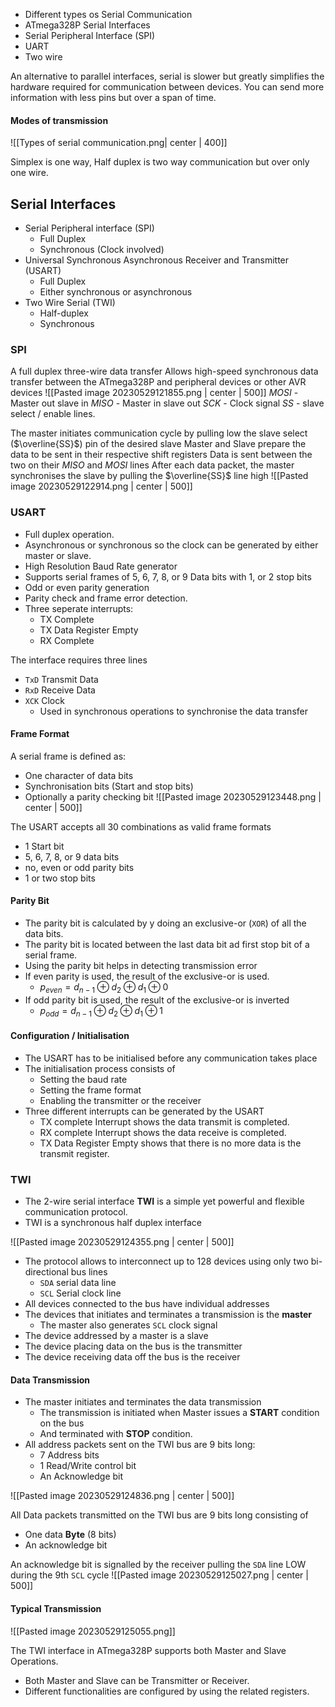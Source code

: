 - Different types os Serial Communication
- ATmega328P Serial Interfaces
- Serial Peripheral Interface (SPI)
- UART
- Two wire

An alternative to parallel interfaces, serial is slower but greatly simplifies the hardware required for communication between devices. You can send more information with less pins but over a span of time. 

#### Modes of transmission
![[Types of serial communication.png| center | 400]]

Simplex is one way, Half duplex is two way communication but over only one wire. 

## Serial Interfaces
- Serial Peripheral interface (SPI)
	- Full Duplex
	- Synchronous (Clock involved)
- Universal Synchronous Asynchronous Receiver and Transmitter (USART)
	- Full Duplex
	- Either synchronous or asynchronous
- Two Wire Serial (TWI)
	- Half-duplex 
	- Synchronous

### SPI
A full duplex three-wire data transfer
Allows high-speed synchronous data transfer between the ATmega328P and peripheral devices or other AVR devices
![[Pasted image 20230529121855.png | center | 500]]
$MOSI$ - Master out slave in
$MISO$ - Master in slave out
$SCK$ - Clock signal
$SS$  - slave select / enable lines. 

The master initiates communication cycle by pulling low the slave select ($\overline{SS}$) pin of the desired slave
Master and Slave prepare the data to be sent in their respective shift registers
Data is sent between the two on their $MISO$  and $MOSI$ lines
After each data packet, the master synchronises the slave by pulling the $\overline{SS}$ line high
![[Pasted image 20230529122914.png | center | 500]]

### USART
- Full duplex operation. 
- Asynchronous or synchronous so the clock can be generated by either master or slave. 
- High Resolution Baud Rate generator
- Supports serial frames of 5, 6, 7, 8, or 9 Data bits with 1, or 2 stop bits
- Odd or even parity generation
- Parity check and frame error detection. 
- Three seperate interrupts:
	- TX Complete
	- TX Data Register Empty
	- RX Complete

The interface requires three lines
- `TxD` Transmit Data
- `RxD` Receive Data
- `XCK` Clock
	- Used in synchronous operations to synchronise the data transfer

#### Frame Format
A serial frame is defined as:
- One character of data bits
- Synchronisation bits (Start and stop bits)
- Optionally a parity checking bit
![[Pasted image 20230529123448.png | center | 500]]

The USART accepts all 30 combinations as valid frame formats
- 1 Start bit
- 5, 6, 7, 8, or 9 data bits
- no, even or odd parity bits
- 1 or two stop bits

#### Parity Bit
- The parity bit is calculated by y doing an exclusive-or (`XOR`) of all the data bits.
- The parity bit is located between the last data bit ad first stop bit of a serial frame. 
- Using the parity bit helps in detecting transmission error
- If even parity is used, the result of the exclusive-or is used. 
	- $p_{even} = d_{n-1}\oplus d_{2} \oplus d_{1} \oplus 0$
- If odd parity bit is used, the result of the exclusive-or is inverted
	- $p_{odd} = d_{n-1}\oplus d_{2} \oplus d_{1} \oplus 1$

#### Configuration / Initialisation
- The USART has to be initialised before any communication takes place
- The initialisation process consists of 
	- Setting the baud rate
	- Setting the frame format
	- Enabling the transmitter or the receiver
- Three different interrupts can be generated by the USART
	- TX complete Interrupt shows the data transmit is completed.  
	- RX complete Interrupt shows the data receive is completed.  
	- TX Data Register Empty shows that there is no more data is the  transmit register.  

### TWI
- The 2-wire serial interface **TWI** is a simple yet powerful and flexible communication protocol. 
- TWI is a synchronous half duplex interface

![[Pasted image 20230529124355.png | center | 500]]

- The protocol allows to interconnect up to 128 devices using only two bi-directional bus lines 
	- `SDA` serial data line
	- `SCL` Serial clock line
- All devices connected to the bus have individual addresses
- The devices that initiates and terminates a transmission is the **master**
	- The master also generates `SCL` clock signal
- The device addressed by a master is a slave
- The device placing data on the bus is the transmitter
- The device receiving data off the bus is the receiver

#### Data Transmission
- The master initiates and terminates the data transmission
	- The transmission is initiated when Master issues a **START** condition on the bus
	- And terminated with **STOP** condition. 
- All address packets sent on the TWI bus are 9 bits long:
	- 7 Address bits
	- 1 Read/Write control bit
	- An Acknowledge bit

![[Pasted image 20230529124836.png | center | 500]]

All Data packets transmitted on the TWI bus are 9 bits long consisting of 
 - One data **Byte** (8 bits)
 - An acknowledge bit

An acknowledge bit is signalled by the receiver pulling the `SDA` line LOW during the 9th `SCL` cycle
![[Pasted image 20230529125027.png | center | 500]]

#### Typical Transmission
![[Pasted image 20230529125055.png]]

The TWI interface in ATmega328P supports both Master and Slave Operations.  
- Both Master and Slave can be Transmitter or Receiver.  
- Different functionalities are configured by using the related registers.  
